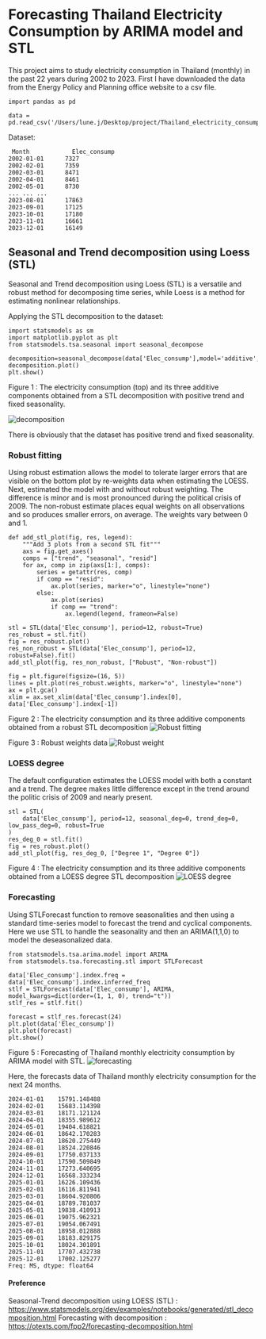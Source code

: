 # Forecasting Thailand Electricity Consumption by ARIMA model and STL

This project aims to study electricity consumption in Thailand (monthly) in the past 22 years during 2002 to 2023. First I have downloaded the data from the Energy Policy and Planning office website to a csv file.

```
import pandas as pd

data = pd.read_csv('/Users/lune.j/Desktop/project/Thailand_electricity_consumption.csv');data
```
Dataset:
```
 Month	          Elec_consump
2002-01-01		7327
2002-02-01		7359
2002-03-01		8471
2002-04-01		8461
2002-05-01		8730
...	...	...
2023-08-01		17863
2023-09-01		17125
2023-10-01		17180
2023-11-01		16661
2023-12-01		16149
```


## Seasonal and Trend decomposition using Loess (STL)
Seasonal and Trend decomposition using Loess (STL) is a versatile and robust method for decomposing time series, while Loess is a method for estimating nonlinear relationships.

Applying the STL decomposition to the dataset:

```
import statsmodels as sm
import matplotlib.pyplot as plt
from statsmodels.tsa.seasonal import seasonal_decompose

decomposition=seasonal_decompose(data['Elec_consump'],model='additive',period=12)
decomposition.plot()
plt.show()
```

Figure 1 : The electricity consumption (top) and its three additive components obtained from a STL decomposition with positive trend and fixed seasonality.

![decomposition](https://github.com/jsutthida/Forecasting-Thailand-Electricity-Consumption-by-STL/assets/160230541/c909c738-e5bc-4d15-b98f-3307ca69b2ed)

There is obviously that the dataset has positive trend and fixed seasonality.


### Robust fitting
Using robust estimation allows the model to tolerate larger errors that are visible on the bottom plot by re-weights data when estimating the LOESS. 
Next, estimated the model with and without robust weighting. The difference is minor and is most pronounced during the political crisis of 2009. The non-robust estimate places equal weights on all observations and so produces smaller errors, on average. The weights vary between 0 and 1.


```
def add_stl_plot(fig, res, legend):
    """Add 3 plots from a second STL fit"""
    axs = fig.get_axes()
    comps = ["trend", "seasonal", "resid"]
    for ax, comp in zip(axs[1:], comps):
        series = getattr(res, comp)
        if comp == "resid":
            ax.plot(series, marker="o", linestyle="none")
        else:
            ax.plot(series)
            if comp == "trend":
                ax.legend(legend, frameon=False)

stl = STL(data['Elec_consump'], period=12, robust=True)
res_robust = stl.fit()
fig = res_robust.plot()
res_non_robust = STL(data['Elec_consump'], period=12, robust=False).fit()
add_stl_plot(fig, res_non_robust, ["Robust", "Non-robust"])

fig = plt.figure(figsize=(16, 5))
lines = plt.plot(res_robust.weights, marker="o", linestyle="none")
ax = plt.gca()
xlim = ax.set_xlim(data['Elec_consump'].index[0], data['Elec_consump'].index[-1])
```

Figure 2 : The electricity consumption and its three additive components obtained from a robust STL decomposition
![Robust fitting](https://github.com/jsutthida/Forecasting-Thailand-Electricity-Consumption-by-STL/assets/160230541/7af89256-a7ea-4371-9a64-700ee0476179)

Figure 3 : Robust weights data
![Robust weight](https://github.com/jsutthida/Forecasting-Thailand-Electricity-Consumption-by-STL/assets/160230541/856a7ab6-bc00-4982-822f-75ddd51177e5)


### LOESS degree
The default configuration estimates the LOESS model with both a constant and a trend. The degree makes little difference except in the trend around the politic crisis of 2009 and nearly present.

```
stl = STL(
    data['Elec_consump'], period=12, seasonal_deg=0, trend_deg=0, low_pass_deg=0, robust=True
)
res_deg_0 = stl.fit()
fig = res_robust.plot()
add_stl_plot(fig, res_deg_0, ["Degree 1", "Degree 0"])
```

Figure 4 : The electricity consumption and its three additive components obtained from a LOESS degree STL decomposition
![LOESS degree](https://github.com/jsutthida/Forecasting-Thailand-Electricity-Consumption-by-STL/assets/160230541/57b47eed-83fa-4a00-9ac2-e0f6b991ab97)


### Forecasting
Using STLForecast function to remove seasonalities and then using a standard time-series model to forecast the trend and cyclical components.
Here we use STL to handle the seasonality and then an ARIMA(1,1,0) to model the deseasonalized data. 

```
from statsmodels.tsa.arima.model import ARIMA
from statsmodels.tsa.forecasting.stl import STLForecast

data['Elec_consump'].index.freq = data['Elec_consump'].index.inferred_freq
stlf = STLForecast(data['Elec_consump'], ARIMA, model_kwargs=dict(order=(1, 1, 0), trend="t"))
stlf_res = stlf.fit()

forecast = stlf_res.forecast(24)
plt.plot(data['Elec_consump'])
plt.plot(forecast)
plt.show()
```

Figure 5 : Forecasting of Thailand monthly electricity consumption by ARIMA model with STL.
![forecasting](https://github.com/jsutthida/Forecasting-Thailand-Electricity-Consumption-by-STL/assets/160230541/793440c3-2f8a-49c4-9b91-9d9bd2f75761)

Here, the forecasts data of Thailand monthly electricity consumption for the next 24 months.
```
2024-01-01    15791.148488
2024-02-01    15683.114398
2024-03-01    18171.121124
2024-04-01    18355.989612
2024-05-01    19404.618821
2024-06-01    18642.170283
2024-07-01    18620.275449
2024-08-01    18524.220846
2024-09-01    17750.037133
2024-10-01    17590.509849
2024-11-01    17273.640695
2024-12-01    16568.333234
2025-01-01    16226.109436
2025-02-01    16116.811941
2025-03-01    18604.920806
2025-04-01    18789.781037
2025-05-01    19838.410913
2025-06-01    19075.962321
2025-07-01    19054.067491
2025-08-01    18958.012888
2025-09-01    18183.829175
2025-10-01    18024.301891
2025-11-01    17707.432738
2025-12-01    17002.125277
Freq: MS, dtype: float64
```

#### Preference
Seasonal-Trend decomposition using LOESS (STL) : https://www.statsmodels.org/dev/examples/notebooks/generated/stl_decomposition.html
Forecasting with decomposition : https://otexts.com/fpp2/forecasting-decomposition.html
